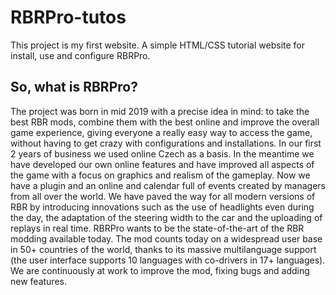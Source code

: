 # RBRPro-tutos

This project is my first website. A simple HTML/CSS tutorial website for install, use and configure RBRPro.

## So, what is RBRPro?

The project was born in mid 2019 with a precise idea in mind: to take the best RBR mods, combine them with the best online and improve the overall game experience, giving everyone a really easy way to access the game, without having to get crazy with configurations and installations. In our first 2 years of business we used online Czech as a basis. In the meantime we have developed our own online features and have improved all aspects of the game with a focus on graphics and realism of the gameplay. Now we have a plugin and an online and calendar full of events created by managers from all over the world. We have paved the way for all modern versions of RBR by introducing innovations such as the use of headlights even during the day, the adaptation of the steering width to the car and the uploading of replays in real time. RBRPro wants to be the state-of-the-art of the RBR modding available today. The mod counts today on a widespread user base in 50+ countries of the world, thanks to its massive multilanguage support (the user interface supports 10 languages with co-drivers in 17+ languages). We are continuously at work to improve the mod, fixing bugs and adding new features.